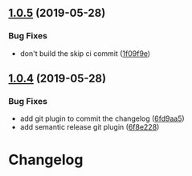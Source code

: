 ## [1.0.5](https://github.com/molgenis/molgenis-js-example/compare/v1.0.4...v1.0.5) (2019-05-28)


### Bug Fixes

* don't build the skip ci commit ([1f09f9e](https://github.com/molgenis/molgenis-js-example/commit/1f09f9e))

## [1.0.4](https://github.com/molgenis/molgenis-js-example/compare/v1.0.3...v1.0.4) (2019-05-28)


### Bug Fixes

* add git plugin to commit the changelog ([6fd9aa5](https://github.com/molgenis/molgenis-js-example/commit/6fd9aa5))
* add semantic release git plugin ([6f8e228](https://github.com/molgenis/molgenis-js-example/commit/6f8e228))

# Changelog
